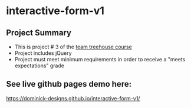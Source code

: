 # interactive-form-v1

## Project Summary

* This is project # 3 of the [team treehouse course](https://teamtreehouse.com/projects/interactive-form)
* Project includes jQuery
* Project must meet minimum requirements in order to receive a "meets expectations" grade

## See live github pages demo here:
https://dominick-designs.github.io/interactive-form-v1/


